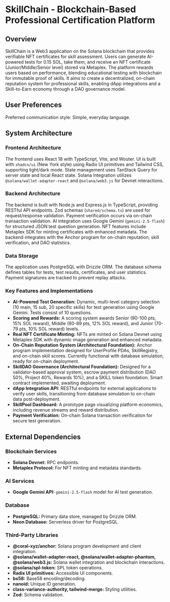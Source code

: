 # SkillChain - Blockchain-Based Professional Certification Platform

## Overview
SkillChain is a Web3 application on the Solana blockchain that provides verifiable NFT certificates for skill assessment. Users can generate AI-powered tests for 0.15 SOL, take them, and receive an NFT certificate (Junior/Middle/Senior level) stored via Metaplex. The platform rewards users based on performance, blending educational testing with blockchain for immutable proof of skills. It aims to create a decentralized, on-chain reputation system for professional skills, enabling dApp integrations and a Skill-to-Earn economy through a DAO governance model.

## User Preferences
Preferred communication style: Simple, everyday language.

## System Architecture

### Frontend Architecture
The frontend uses React 18 with TypeScript, Vite, and Wouter. UI is built with `shadcn/ui` (New York style) using Radix UI primitives and Tailwind CSS, supporting light/dark mode. State management uses TanStack Query for server state and local React state. Solana integration utilizes `@solana/wallet-adapter-react` and `@solana/web3.js` for Devnet interactions.

### Backend Architecture
The backend is built with Node.js and Express.js in TypeScript, providing RESTful API endpoints. Zod schemas (`shared/schema.ts`) are used for request/response validation. Payment verification occurs via on-chain transaction validation. AI integration uses Google Gemini (`gemini-2.5-flash`) for structured JSON test question generation. NFT features include Metaplex SDK for minting certificates with enhanced metadata. The backend integrates with the Anchor program for on-chain reputation, skill verification, and DAO statistics.

### Data Storage
The application uses PostgreSQL with Drizzle ORM. The database schema defines tables for tests, test results, certificates, and user statistics. Payment signatures are tracked to prevent replay attacks.

### Key Features and Implementations
- **AI-Powered Test Generation:** Dynamic, multi-level category selection (10 main, 15 sub, 20 specific skills) for test generation using Google Gemini. Tests consist of 10 questions.
- **Scoring and Rewards:** A scoring system awards Senior (90-100 pts, 15% SOL reward), Middle (80-89 pts, 12% SOL reward), and Junior (70-79 pts, 10% SOL reward) levels.
- **Real NFT Certificate Minting:** NFTs are minted on Solana Devnet using Metaplex SDK with dynamic image generation and enhanced metadata.
- **On-Chain Reputation System (Architectural Foundation):** Anchor program implementation designed for UserProfile PDAs, SkillRegistry, and on-chain skill scores. Currently functional with database simulation, ready for on-chain deployment.
- **SkillDAO Governance (Architectural Foundation):** Designed for a validator-based approval system, escrow payment distribution (DAO 50%, Project 40%, Rewards 10%), and a SKILL token foundation. Smart contract implemented, awaiting deployment.
- **dApp Integration API:** RESTful endpoints for external applications to verify user skills, transitioning from database simulation to on-chain data post-deployment.
- **SkillPool Dashboard:** A prototype page visualizing platform economics, including revenue streams and reward distribution.
- **Payment Verification:** On-chain Solana transaction verification for secure test generation.

## External Dependencies

### Blockchain Services
- **Solana Devnet:** RPC endpoints.
- **Metaplex Protocol:** For NFT minting and metadata standards.

### AI Services
- **Google Gemini API:** `gemini-2.5-flash` model for AI test generation.

### Database
- **PostgreSQL:** Primary data store, managed by Drizzle ORM.
- **Neon Database:** Serverless driver for PostgreSQL.

### Third-Party Libraries
- **@coral-xyz/anchor:** Solana program development and client integration.
- **@solana/wallet-adapter-react, @solana/wallet-adapter-phantom, @solana/web3.js:** Solana wallet integration and blockchain interactions.
- **@solana/spl-token:** SPL token operations.
- **Radix UI primitives:** Accessible UI components.
- **bs58:** Base58 encoding/decoding.
- **nanoid:** Unique ID generation.
- **class-variance-authority, tailwind-merge:** Styling utilities.
- **Zod:** Schema validation.